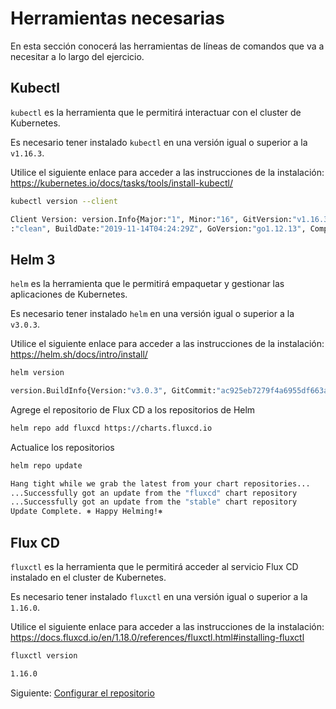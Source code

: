 # Herramientas necesarias

En esta sección conocerá las herramientas de líneas de comandos que va a necesitar a lo largo del ejercicio.

## Kubectl

`kubectl` es la herramienta que le permitirá interactuar con el cluster de Kubernetes.

Es necesario tener instalado `kubectl` en una versión igual o superior a la `v1.16.3`.

Utilice el siguiente enlace para acceder a las instrucciones de la instalación: <https://kubernetes.io/docs/tasks/tools/install-kubectl/>

```bash
kubectl version --client

Client Version: version.Info{Major:"1", Minor:"16", GitVersion:"v1.16.3", GitCommit:"b3cbbae08ec52a7fc73d334838e18d17e8512749", GitTreeState
:"clean", BuildDate:"2019-11-14T04:24:29Z", GoVersion:"go1.12.13", Compiler:"gc", Platform:"darwin/amd64"}
```

## Helm 3

`helm` es la herramienta que le permitirá empaquetar y gestionar las aplicaciones de Kubernetes.

Es necesario tener instalado `helm` en una versión igual o superior a la `v3.0.3`.

Utilice el siguiente enlace para acceder a las instrucciones de la instalación: <https://helm.sh/docs/intro/install/>

```bash
helm version

version.BuildInfo{Version:"v3.0.3", GitCommit:"ac925eb7279f4a6955df663a0128044a8a6b7593", GitTreeState:"clean", GoVersion:"go1.13.6"}
```

Agrege el repositorio de Flux CD a los repositorios de Helm

```bash
helm repo add fluxcd https://charts.fluxcd.io
```

Actualice los repositorios

```bash
helm repo update

Hang tight while we grab the latest from your chart repositories...
...Successfully got an update from the "fluxcd" chart repository
...Successfully got an update from the "stable" chart repository
Update Complete. ⎈ Happy Helming!⎈
```

## Flux CD

`fluxctl` es la herramienta que le permitirá acceder al servicio Flux CD instalado en el cluster de Kubernetes.

Es necesario tener instalado `fluxctl` en una versión igual o superior a la `1.16.0`.

Utilice el siguiente enlace para acceder a las instrucciones de la instalación: <https://docs.fluxcd.io/en/1.18.0/references/fluxctl.html#installing-fluxctl>

```bash
fluxctl version

1.16.0
```

Siguiente: [Configurar el repositorio](02-setup-repository.md)
